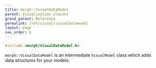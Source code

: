 ```yaml
---
title: morph::VisualDataModel
parent: Visualization classes
grand_parent: Reference
permalink: /ref/visual/visualdatamodel
layout: page
nav_order: 6
---
```

```c++
#include <morph/VisualDataModel.h>
```
`morph::VisualDataModel` is an intermediate `VisualModel` class which adds data structures for your models.